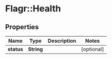 # Flagr::Health

## Properties
Name | Type | Description | Notes
------------ | ------------- | ------------- | -------------
**status** | **String** |  | [optional] 


